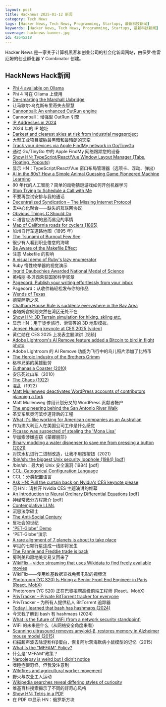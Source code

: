 ```yaml
---
layout: post
title: Hacknews 2025-01-12 新闻
category: Tech News
tags: [Hacker News, Tech News, Programming, Startups, 最新科技新闻]
keywords: [Hacker News, Tech News, Programming, Startups, 最新科技新闻]
coverage: hacknews-banner.jpg
id: 42645218
---
```


Hacker News 是一家关于计算机黑客和创业公司的社会化新闻网站，由保罗·格雷厄姆的创业孵化器 Y Combinator 创建。

## HackNews Hack新闻

- [Phi 4 available on Ollama](https://ollama.com/library/phi4)
- Phi 4 可在 Ollama 上使用
- [De-smarting the Marshall Uxbridge](https://tomscii.sig7.se/2025/01/De-smarting-the-Marshall-Uxbridge)
- 让马歇尔·乌克斯布里奇失去智慧
- [Cannonball: An enhanced OutRun engine](https://github.com/djyt/cannonball)
- Cannonball：增强型 OutRun 引擎
- [IP Addresses in 2024](https://www.potaroo.net/ispcol/2025-01/addr2024.html)
- 2024 年的 IP 地址
- [Darkest and clearest skies at risk from industrial megaproject](https://www.eso.org/public/news/eso2501/)
- 大型工业项目威胁最黑暗和最晴朗的天空
- [Track your devices via Apple FindMy network in Go/TinyGo](https://github.com/hybridgroup/go-haystack)
- 通过 Go/TinyGo 中的 Apple FindMy 网络跟踪您的设备
- [Show HN: TypeScript/React/Vue Window Layout Manager (Tabs, Floating, Popouts)](https://github.com/mathuo/dockview)
- 显示 HN：TypeScript/React/Vue 窗口布局管理器（选项卡、浮动、弹出）
- [AI in the 80s? How a Simple Animal Guessing Game Pioneered Machine Learning](https://medium.com/@alexey.medvecky/ai-in-the-80s-how-a-simple-animal-guessing-game-pioneered-machine-learning-before-it-was-cool-2f4a63dfe762)
- 80 年代的人工智能？简单的动物猜谜游戏如何开创机器学习
- [Stop Trying to Schedule a Call with Me](https://matduggan.com/stop-trying-to-schedule-a-call-with-me/)
- 不要再尝试安排与我的通话
- [Decentralized Syndication – The Missing Internet Protocol](https://tautvilas.medium.com/decentralized-syndication-the-missing-internet-protocol-209cb7bd6341)
- 去中心化聚合——缺失的互联网协议
- [Obvious Things C Should Do](https://twitter.com/WalterBright/status/1878209651306803406)
- C 语言应该做的显而易见的事情
- [Map of California roads for cyclers (1895)](https://www.loc.gov/resource/g4361p.ct000092/?r=-0.628,0.425,1.749,0.902,0)
- 加州自行车道路地图（1895 年）
- [The Tsunami of Burnout Few See](http://charleshughsmith.blogspot.com/2025/01/i-quit-tsunami-of-burnout-few-see.html)
- 很少有人看到职业倦怠的海啸
- [Be Aware of the Makefile Effect](https://blog.yossarian.net/2025/01/10/Be-aware-of-the-Makefile-effect)
- 注意 Makefile 的影响
- [A visual demo of Ruby's lazy enumerator](https://joyofrails.com/articles/simple-trick-to-understand-ruby-lazy-enumerator)
- Ruby 惰性枚举器的视觉演示
- [Ingrid Daubechies Awarded National Medal of Science](https://today.duke.edu/2025/01/ingrid-daubechies-awarded-national-medal-science)
- 英格丽·多贝西荣获国家科学奖章
- [Pagecord: Publish your writing effortlessly from your inbox](https://github.com/lylo/pagecord)
- Pagecord：从收件箱轻松发布你的作品
- [Wends of Texas](https://en.wikipedia.org/wiki/Wends_of_Texas)
- 德克萨斯之风
- [Chatham House Rule is suddenly everywhere in the Bay Area](https://sfstandard.com/2025/01/11/chatham-house-rule-burnout/)
- 查塔姆宫规则突然在湾区无处不在
- [Show HN: 3D Terrain simulation for hiking, skiing etc.](https://github.com/r-follador/CubeTrek)
- 显示 HN：用于徒步旅行、滑雪等的 3D 地形模拟。
- [Jensen Huang keynote at CES 2025 [video]](https://www.youtube.com/watch?v=k82RwXqZHY8)
- 黄仁勋在 CES 2025 上发表主题演讲 [视频]
- [Adobe Lightroom's AI Remove feature added a Bitcoin to bird in flight photo](https://bsky.app/profile/matthewraifman.bsky.social/post/3lfaqbygva22j)
- Adobe Lightroom 的 AI Remove 功能为飞行中的鸟儿照片添加了比特币
- [The Heroic Industry of the Brothers Grimm](https://hudsonreview.com/2024/11/the-heroic-industry-of-the-brothers-grimm/)
- 格林兄弟的英雄勤劳
- [Euthanasia Coaster (2010)](https://julijonasurbonas.lt/euthanasia_coaster)
- 安乐死过山车（2010）
- [The Chaos (1922)](https://ncf.idallen.com/english.html)
- 混乱（1922）
- [Matt Mullenweg deactivates WordPress accounts of contributors planning a fork](https://techcrunch.com/2025/01/11/matt-mullenweg-deactivates-wordpress-accounts-of-contributors-planning-a-fork/)
- Matt Mullenweg 停用计划分叉的 WordPress 贡献者帐户
- [The engineering behind the San Antonio River Walk](https://practical.engineering/blog/2025/1/7/the-hidden-engineering-behind-texass-top-tourist-attraction)
- 圣安东尼奥河滨步道背后的工程
- [What it's like working for American companies as an Australian](https://www.seangoedecke.com/working-for-americans/)
- 作为澳大利亚人在美国公司工作是什么感觉
- [Picasso was suspected of stealing the 'Mona Lisa'](https://www.newyorker.com/magazine/2025/01/13/when-picasso-was-arrested-for-stealing-the-mona-lisa)
- 毕加索涉嫌盗窃《蒙娜丽莎》
- [Binary modding a water dispenser to save me from pressing a button (2021)](https://practicapp.com/binary-modding-a-watercooler/)
- 对饮水机进行二进制改造，让我不用按按钮（2021）
- [/bin/sh: the biggest Unix security loophole (1984) [pdf]](https://www.tuhs.org/Archive/Documentation/TechReports/Bell_Labs/ReedsShellHoles.pdf)
- /bin/sh：最大的 Unix 安全漏洞 (1984) [pdf]
- [CCL: Categorical Configuration Language](https://chshersh.com/blog/2025-01-06-the-most-elegant-configuration-language.html)
- CCL：分类配置语言
- [Ask HN: Pull the curtain back on Nvidia's CES keynote please]()
- 问 HN：请拉开 Nvidia CES 主题演讲的帷幕
- [An Introduction to Neural Ordinary Differential Equations [pdf]](https://diposit.ub.edu/dspace/bitstream/2445/208621/2/tfg_baldillou_salse_pau.pdf)
- 神经常微分方程简介 [pdf]
- [Contemplative LLMs](https://maharshi.bearblog.dev/contemplative-llms-prompt/)
- 沉思法学硕士
- [The Anti-Social Century](https://www.theatlantic.com/magazine/archive/2025/02/american-loneliness-personality-politics/681091/)
- 反社会的世纪
- [“PET-Globe” Demo](https://www.masswerk.at/nowgobang/2025/pet-globe)
- “PET-Globe”演示
- [A rare alignment of 7 planets is about to take place](https://www.sciencealert.com/a-rare-alignment-of-7-planets-is-about-to-take-place-in-the-sky)
- 罕见的七颗行星连成一线即将发生
- [The Fannie and Freddie trade is back](https://www.bloomberg.com/opinion/articles/2025-01-08/the-fannie-and-freddie-trade-is-back)
- 房利美和房地美交易又回来了
- [WikiFlix – video streaming that uses Wikidata to find freely available movies](https://wikiflix.toolforge.org/)
- WikiFlix——使用维基数据查找免费电影的视频流
- [Photoroom (YC S20) Is Hiring a Senior Front End Engineer in Paris (React, MobX)](https://jobs.ashbyhq.com/photoroom/81de4c1e-f4ee-4c14-a196-6e869fa6b320)
- Photoroom (YC S20) 正在巴黎招聘高级前端工程师 (React、MobX)
- [PrivTracker – Private BitTorrent tracker for everyone](https://privtracker.com/)
- PrivTracker – 为所有人提供私人 BitTorrent 追踪器
- [Today I learned that bash has hashmaps (2024)](https://xeiaso.net/notes/2024/bash-hashmap/)
- 今天我了解到 bash 有 hashmaps (2024)
- [What is the future of WiFi (from a network security standpoint)](https://www.cloudi-fi.com/blog/what-is-the-future-of-wifi)
- WiFi 的未来是什么（从网络安全角度来看）
- [Scanning ultrasound removes amyloid-β, restores memory in Alzheimer mouse model (2015)](https://www.science.org/doi/10.1126/scitranslmed.aaa2512?url_ver=Z39.88-2003&rfr_id=ori:rid:crossref.org&rfr_dat=cr_pub%20%200pubmed)
- 扫描超声波去除淀粉样β蛋白，恢复阿尔茨海默病小鼠模型的记忆（2015）
- [What Is the "MFFAM" Policy?](https://www.nearlyfreespeech.net/about/faq#BecauseFuckNazisThatsWhy)
- 什么是“MFFAM”政策？
- [Narcolepsy is weird but I didn't notice](https://www.fortressofdoors.com/narcolepsy-is-weird-but-i-didnt-notice/)
- 嗜睡症很奇怪，但我没注意到
- [Wildfires and agricultural worker movement](https://www.journals.uchicago.edu/doi/10.1086/733350)
- 野火与农业工人运动
- [Wikipedia searches reveal differing styles of curiosity](https://www.scientificamerican.com/article/wikipedia-searches-reveal-differing-styles-of-curiosity/)
- 维基百科搜索揭示了不同的好奇心风格
- [Show HN: Tetris in a PDF](https://th0mas.nl/downloads/pdftris.pdf)
- 在 PDF 中显示 HN：俄罗斯方块

